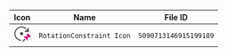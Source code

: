 | Icon | Name | File ID |
| ---  | ---  | ---     |
| ![](RotationConstraint%20Icon.png) | `RotationConstraint Icon` | `5090713146915199189` |
